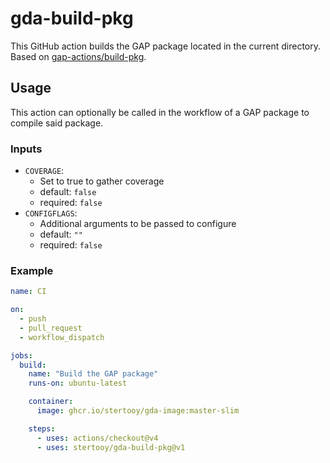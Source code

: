 # gda-build-pkg

This GitHub action builds the GAP package located in the current directory. Based on [gap-actions/build-pkg](https://github.com/gap-actions/build-pkg).


## Usage

This action can optionally be called in the workflow of a GAP package to compile said package.

### Inputs

  - `COVERAGE`:
    * Set to true to gather coverage
    * default: `false`
    * required: `false`
  - `CONFIGFLAGS`:
    * Additional arguments to be passed to configure
    * default: `""`
    * required: `false`

### Example

```yaml
name: CI

on:
  - push
  - pull_request
  - workflow_dispatch

jobs:
  build:
    name: "Build the GAP package"
    runs-on: ubuntu-latest

    container:
      image: ghcr.io/stertooy/gda-image:master-slim

    steps:
      - uses: actions/checkout@v4
      - uses: stertooy/gda-build-pkg@v1
```
